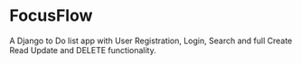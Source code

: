# FocusFlow
A Django to Do list app with User Registration, Login, Search and full Create Read Update and DELETE functionality.
